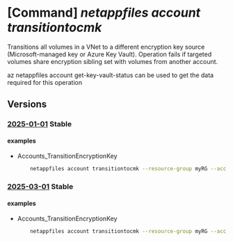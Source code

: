 # [Command] _netappfiles account transitiontocmk_

Transitions all volumes in a VNet to a different encryption key source (Microsoft-managed key or Azure Key Vault). Operation fails if targeted volumes share encryption sibling set with volumes from another account.

az netappfiles account get-key-vault-status can be used to get the data required for this operation

## Versions

### [2025-01-01](/Resources/mgmt-plane/L3N1YnNjcmlwdGlvbnMve30vcmVzb3VyY2Vncm91cHMve30vcHJvdmlkZXJzL21pY3Jvc29mdC5uZXRhcHAvbmV0YXBwYWNjb3VudHMve30vdHJhbnNpdGlvbnRvY21r/2025-01-01.xml) **Stable**

<!-- mgmt-plane /subscriptions/{}/resourcegroups/{}/providers/microsoft.netapp/netappaccounts/{}/transitiontocmk 2025-01-01 -->

#### examples

- Accounts_TransitionEncryptionKey
    ```bash
        netappfiles account transitiontocmk --resource-group myRG --account-name account1 --virtual-network-id /subscriptions/D633CC2E-722B-4AE1-B636-BBD9E4C60ED9/resourceGroups/myRG/providers/Microsoft.Network/virtualNetworks/vnet1 --private-endpoint-id /subscriptions/D633CC2E-722B-4AE1-B636-BBD9E4C60ED9/resourceGroups/myRG/providers/Microsoft.Network/privateEndpoints/privip1
    ```

### [2025-03-01](/Resources/mgmt-plane/L3N1YnNjcmlwdGlvbnMve30vcmVzb3VyY2Vncm91cHMve30vcHJvdmlkZXJzL21pY3Jvc29mdC5uZXRhcHAvbmV0YXBwYWNjb3VudHMve30vdHJhbnNpdGlvbnRvY21r/2025-03-01.xml) **Stable**

<!-- mgmt-plane /subscriptions/{}/resourcegroups/{}/providers/microsoft.netapp/netappaccounts/{}/transitiontocmk 2025-03-01 -->

#### examples

- Accounts_TransitionEncryptionKey
    ```bash
        netappfiles account transitiontocmk --resource-group myRG --account-name account1 --virtual-network-id /subscriptions/D633CC2E-722B-4AE1-B636-BBD9E4C60ED9/resourceGroups/myRG/providers/Microsoft.Network/virtualNetworks/vnet1 --private-endpoint-id /subscriptions/D633CC2E-722B-4AE1-B636-BBD9E4C60ED9/resourceGroups/myRG/providers/Microsoft.Network/privateEndpoints/privip1
    ```
